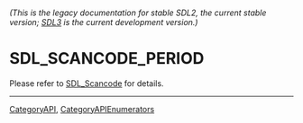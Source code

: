 ###### (This is the legacy documentation for stable SDL2, the current stable version; [SDL3](https://wiki.libsdl.org/SDL3/) is the current development version.)
# SDL_SCANCODE_PERIOD

Please refer to [SDL_Scancode](SDL_Scancode) for details.

----
[CategoryAPI](CategoryAPI), [CategoryAPIEnumerators](CategoryAPIEnumerators)

